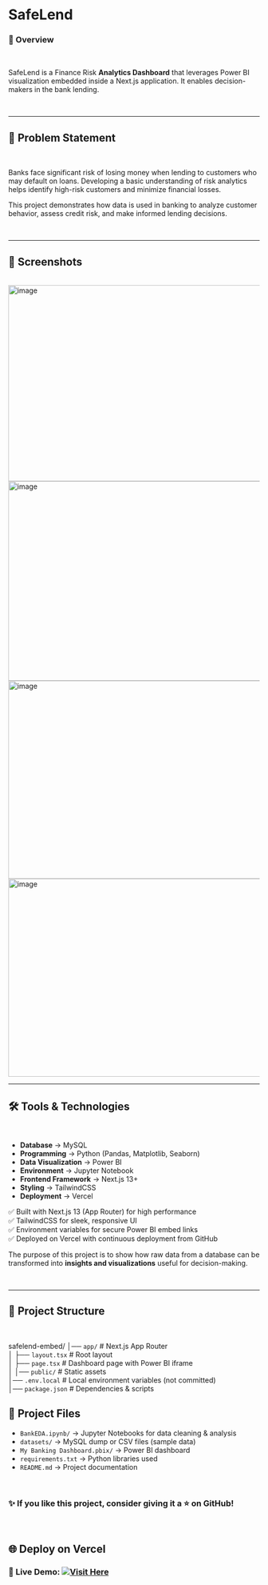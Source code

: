# SafeLend

### 🌟 Overview
<br>

SafeLend is a Finance Risk **Analytics Dashboard** that leverages Power BI visualization embedded inside a Next.js application.
It enables decision-makers in the bank lending.

<br>

---

## 📌 Problem Statement

<br>

Banks face significant risk of losing money when lending to customers who may default on loans. Developing a basic understanding of risk analytics helps identify high-risk customers and minimize financial losses.

This project demonstrates how data is used in banking to analyze customer behavior, assess credit risk, and make informed lending decisions.

<br>

---

## 📸 Screenshots

<br>

<img width="622" height="392" alt="image" src="https://github.com/user-attachments/assets/0f0bfec6-697a-4624-92e9-0d97a6a99e9e" />
<br>

<img width="633" height="399" alt="image" src="https://github.com/user-attachments/assets/b515cfd5-72d4-4db9-ab00-d4047b416f64" />
<br>

<img width="630" height="396" alt="image" src="https://github.com/user-attachments/assets/151233d1-c835-4125-b30d-70db4df736e2" />
<br>

<img width="622" height="396" alt="image" src="https://github.com/user-attachments/assets/e6673199-6fa7-4c80-977a-a9470f93460d" />


<br>

---

## 🛠️ Tools & Technologies  

<br>

- **Database** → MySQL  
- **Programming** → Python (Pandas, Matplotlib, Seaborn)  
- **Data Visualization** → Power BI  
- **Environment** → Jupyter Notebook
- **Frontend Framework** → Next.js 13+
- **Styling** → TailwindCSS
- **Deployment** → Vercel

✅ Built with Next.js 13 (App Router) for high performance <br>
✅ TailwindCSS for sleek, responsive UI <br>
✅ Environment variables for secure Power BI embed links <br>
✅ Deployed on Vercel with continuous deployment from GitHub <br>

The purpose of this project is to show how raw data from a database can be transformed into **insights and visualizations** useful for decision-making.  

<br>

---

## 📂 Project Structure

<br> 

safelend-embed/
│── `app/`                # Next.js App Router <br>
│   ├── `layout.tsx`      # Root layout <br>
│   ├── `page.tsx`        # Dashboard page with Power BI iframe <br>
│ 
│── `public/`             # Static assets <br>
│── `.env.local`          # Local environment variables (not committed) <br>
│── `package.json`        # Dependencies & scripts <br>




## 📂 Project Files

- `BankEDA.ipynb/`             →  Jupyter Notebooks for data cleaning & analysis  
- `datasets/`                  →  MySQL dump or CSV files (sample data)  
- `My Banking Dashboard.pbix/` →  Power BI dashboard 
- `requirements.txt`           →  Python libraries used  
- `README.md`                  →  Project documentation   

<br>


### ✨ If you like this project, consider giving it a ⭐ on GitHub!

<br>

## 🌐 Deploy on Vercel

### 🔗 Live Demo: [![Visit Here](https://img.shields.io/badge/Visit%20Here-blue?style=for-the-badge)](https://safe-lend.vercel.app/)





